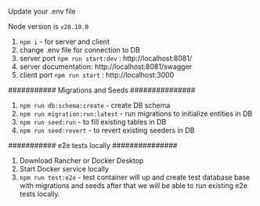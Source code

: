 Update your .env file 

Node version is `v20.10.0`

1. `npm i` -  for server and client 
2. change .env file for connection to DB
3. server port  `npm run start:dev` : http://localhost:8081/
4. server documentation: http://localhost:8081/swagger
5. client port  `npm run start` : http://localhost:3000


########### Migrations and Seeds ###############
1. `npm run db:schema:create` - create DB schema 
2. `npm run migration:run:latest` - run migrations to initialize entities in DB
3. `npm run seed:run` - to fill existing tables in DB
4. `npm run seed:revert` - to revert existing seeders in DB
   
########### e2e tests locally ###############
1. Download Rancher or Docker Desktop 
2. Start Docker service locally
3. `npm run test:e2e` - test container will up and create test database base with migrations and seeds after that we will be able to run existing e2e tests locally.
